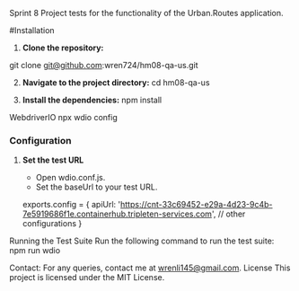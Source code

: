 Sprint 8 Project tests for the functionality of the Urban.Routes application.

#Installation
1. **Clone the repository:**

git clone git@github.com:wren724/hm08-qa-us.git

2. **Navigate to the project directory:**
cd hm08-qa-us

3. **Install the dependencies:**
npm install

WebdriverIO
    npx wdio config 

### Configuration
1. **Set the test URL**
    - Open wdio.conf.js.
    - Set the baseUrl to your test URL.

    exports.config = {
         apiUrl: 'https://cnt-33c69452-e29a-4d23-9c4b-7e5919686f1e.containerhub.tripleten-services.com', 
         // other configurations 
         }

Running the Test Suite
Run the following command to run the test suite:
npm run wdio


Contact: For any queries, contact me at wrenli145@gmail.com.
License
This project is licensed under the MIT License.